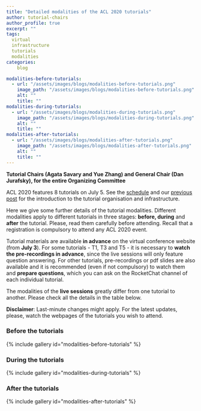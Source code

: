 ```yaml
---
title: "Detailed modalities of the ACL 2020 tutorials"
author: tutorial-chairs
author_profile: true
excerpt: ""
tags:
  virtual
  infrastructure
  tutorials
  modalities
categories:
    blog

modalities-before-tutorials:
  - url: "/assets/images/blogs/modalities-before-tutorials.png"
    image_path: "/assets/images/blogs/modalities-before-tutorials.png"
    alt: ""
    title: ""
modalities-during-tutorials:
  - url: "/assets/images/blogs/modalities-during-tutorials.png"
    image_path: "/assets/images/blogs/modalities-during-tutorials.png"
    alt: ""
    title: ""
modalities-after-tutorials:
  - url: "/assets/images/blogs/modalities-after-tutorials.png"
    image_path: "/assets/images/blogs/modalities-after-tutorials.png"
    alt: ""
    title: ""
---
```


<b>Tutorial Chairs (Agata Savary and Yue Zhang) and General Chair (Dan Jurafsky), for the entire Organizing Committee</b>

ACL 2020 features 8 tutorials on July 5. See the [schedule](https://acl2020.org/program/tutorials/) and our [previous post](https://acl2020.org/blog/intro-to-tutorial-infrastructure/) for the introduction to the tutorial organisation and infrastructure.

Here we give some further details of the tutorial modalities. Different modalities apply to different tutorials in three stages: <b>before, during</b> and <b>after</b> the tutorial. Please, read them carefully before attending. Recall that a registration is compulsory to attend any ACL 2020 event.

Tutorial materials are available <b>in advance</b> on the virtual conference website (from <b>July 3</b>). For some tutorials - T1, T3 and T5 - 
it is necessary to <b>watch the pre-recordings in advance</b>, since the live sessions will only feature question answering. 
For other tutorials, pre-recordings or pdf slides are also available and it is recommended (even if not compulsory) to watch them and <b>prepare questions</b>, 
which you can ask on the RocketChat channel of each individual tutorial.

The modalities of the <b>live sessions</b> greatly differ from one tutorial to another. Please check all the details in the table below. 

<b>Disclaimer</b>: Last-minute changes might apply. For the latest updates, please, watch the webpages of the tutorials you wish to attend.

### Before the tutorials

{% include gallery id="modalities-before-tutorials" %}

### During the tutorials

{% include gallery id="modalities-during-tutorials" %}

### After the tutorials

{% include gallery id="modalities-after-tutorials" %}